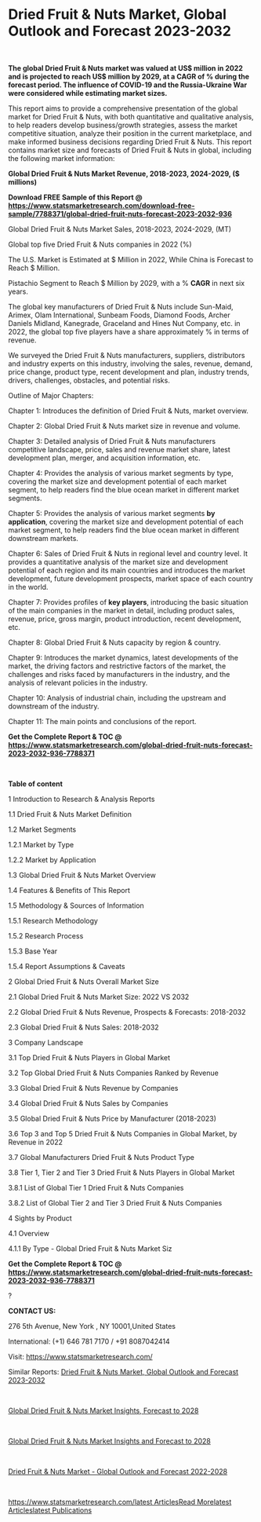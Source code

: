 <h1>Dried Fruit & Nuts Market, Global Outlook and Forecast 2023-2032</h1><br/><p><strong>The global Dried Fruit & Nuts market was valued at US$ million in 2022 and is projected to reach US$ million by 2029, at a <strong>CAGR</strong> of % during the forecast period. The influence of COVID-19 and the Russia-Ukraine War were considered while estimating market sizes.</strong></p>
 
 
 
 <p>This report aims to provide a comprehensive presentation of the global market for Dried Fruit & Nuts, with both quantitative and qualitative analysis, to help readers develop business/growth strategies, assess the market competitive situation, analyze their position in the current marketplace, and make informed business decisions regarding Dried Fruit & Nuts. This report contains market size and forecasts of Dried Fruit & Nuts in global, including the following market information:</p>
 
 
 
 <p><strong>Global Dried Fruit & Nuts Market Revenue, 2018-2023, 2024-2029, ($ millions)</strong></p>
 
 
 
 <p><strong>Download FREE Sample of this Report @ <a href="https://www.statsmarketresearch.com/download-free-sample/7788371/global-dried-fruit-nuts-forecast-2023-2032-936">https://www.statsmarketresearch.com/download-free-sample/7788371/global-dried-fruit-nuts-forecast-2023-2032-936</a></strong></p>
 
 
 
 <p>Global Dried Fruit & Nuts Market Sales, 2018-2023, 2024-2029, (MT)</p>
 
 
 
 <p>Global top five Dried Fruit & Nuts companies in 2022 (%)</p>
 
 
 
 <p>The U.S. Market is Estimated at $ Million in 2022, While China is Forecast to Reach $ Million.</p>
 
 
 
 <p>Pistachio Segment to Reach $ Million by 2029, with a % <strong>CAGR</strong> in next six years.</p>
 
 
 
 <p>The global key manufacturers of Dried Fruit & Nuts include Sun-Maid, Arimex, Olam International, Sunbeam Foods, Diamond Foods, Archer Daniels Midland, Kanegrade, Graceland and Hines Nut Company, etc. in 2022, the global top five players have a share approximately % in terms of revenue.</p>
 
 
 
 <p>We surveyed the Dried Fruit & Nuts manufacturers, suppliers, distributors and industry experts on this industry, involving the sales, revenue, demand, price change, product type, recent development and plan, industry trends, drivers, challenges, obstacles, and potential risks.</p>
 
 
 
 <p>Outline of Major Chapters:</p>
 
 
 
 <p>Chapter 1: Introduces the definition of Dried Fruit & Nuts, market overview.</p>
 
 
 
 <p>Chapter 2: Global Dried Fruit & Nuts market size in revenue and volume.</p>
 
 
 
 <p>Chapter 3: Detailed analysis of Dried Fruit & Nuts manufacturers competitive landscape, price, sales and revenue market share, latest development plan, merger, and acquisition information, etc.</p>
 
 
 
 <p>Chapter 4: Provides the analysis of various market segments by type, covering the market size and development potential of each market segment, to help readers find the blue ocean market in different market segments.</p>
 
 
 
 <p>Chapter 5: Provides the analysis of various market segments <strong>by application</strong>, covering the market size and development potential of each market segment, to help readers find the blue ocean market in different downstream markets.</p>
 
 
 
 <p>Chapter 6: Sales of Dried Fruit & Nuts in regional level and country level. It provides a quantitative analysis of the market size and development potential of each region and its main countries and introduces the market development, future development prospects, market space of each country in the world.</p>
 
 
 
 <p>Chapter 7: Provides profiles of <strong>key players</strong>, introducing the basic situation of the main companies in the market in detail, including product sales, revenue, price, gross margin, product introduction, recent development, etc.</p>
 
 
 
 <p>Chapter 8: Global Dried Fruit & Nuts capacity by region & country.</p>
 
 
 
 <p>Chapter 9: Introduces the market dynamics, latest developments of the market, the driving factors and restrictive factors of the market, the challenges and risks faced by manufacturers in the industry, and the analysis of relevant policies in the industry.</p>
 
 
 
 <p>Chapter 10: Analysis of industrial chain, including the upstream and downstream of the industry.</p>
 
 
 
 <p>Chapter 11: The main points and conclusions of the report.</p>
 
 
 
 <div><b>Get the Complete Report & TOC @ <a href="https://www.statsmarketresearch.com/global-dried-fruit-nuts-forecast-2023-2032-936-7788371">https://www.statsmarketresearch.com/global-dried-fruit-nuts-forecast-2023-2032-936-7788371</a></b></div>
 
 
 
 <p><br />
 
 <b>Table of content</b></p>
 
 
 
 <p>1 Introduction to Research & Analysis Reports<br />
 
 1.1 Dried Fruit & Nuts Market Definition<br />
 
 1.2 Market Segments<br />
 
 1.2.1 Market by Type<br />
 
 1.2.2 Market by Application<br />
 
 1.3 Global Dried Fruit & Nuts Market Overview<br />
 
 1.4 Features & Benefits of This Report<br />
 
 1.5 Methodology & Sources of Information<br />
 
 1.5.1 Research Methodology<br />
 
 1.5.2 Research Process<br />
 
 1.5.3 Base Year<br />
 
 1.5.4 Report Assumptions & Caveats<br />
 
 2 Global Dried Fruit & Nuts Overall Market Size<br />
 
 2.1 Global Dried Fruit & Nuts Market Size: 2022 VS 2032<br />
 
 2.2 Global Dried Fruit & Nuts Revenue, Prospects & Forecasts: 2018-2032<br />
 
 2.3 Global Dried Fruit & Nuts Sales: 2018-2032<br />
 
 3 Company Landscape<br />
 
 3.1 Top Dried Fruit & Nuts Players in Global Market<br />
 
 3.2 Top Global Dried Fruit & Nuts Companies Ranked by Revenue<br />
 
 3.3 Global Dried Fruit & Nuts Revenue by Companies<br />
 
 3.4 Global Dried Fruit & Nuts Sales by Companies<br />
 
 3.5 Global Dried Fruit & Nuts Price by Manufacturer (2018-2023)<br />
 
 3.6 Top 3 and Top 5 Dried Fruit & Nuts Companies in Global Market, by Revenue in 2022<br />
 
 3.7 Global Manufacturers Dried Fruit & Nuts Product Type<br />
 
 3.8 Tier 1, Tier 2 and Tier 3 Dried Fruit & Nuts Players in Global Market<br />
 
 3.8.1 List of Global Tier 1 Dried Fruit & Nuts Companies<br />
 
 3.8.2 List of Global Tier 2 and Tier 3 Dried Fruit & Nuts Companies<br />
 
 4 Sights by Product<br />
 
 4.1 Overview<br />
 
 4.1.1 By Type - Global Dried Fruit & Nuts Market Siz</p>
 
 
 
 <div><b>Get the Complete Report & TOC @ <a href="https://www.statsmarketresearch.com/global-dried-fruit-nuts-forecast-2023-2032-936-7788371">https://www.statsmarketresearch.com/global-dried-fruit-nuts-forecast-2023-2032-936-7788371</a></b></div>
 
 
 
 <p>? </p>
 
 
 
 <p><b>CONTACT US:</b><br />
 
 276 5th Avenue, New York , NY 10001,United States<br />
 
 International: (+1) 646 781 7170 / +91 8087042414<br />
 
 Visit: <a href="https://www.statsmarketresearch.com/">https://www.statsmarketresearch.com/</a><br />
 
 Similar Reports: <a href="https://www.statsmarketresearch.com/global-dried-fruit-nuts-forecast-2023-2032-936-7788371">Dried Fruit & Nuts Market, Global Outlook and Forecast 2023-2032</a><br />
 
 <br />
 
 <a href="https://www.statsmarketresearch.com/global-dried-fruit-nuts-forecast-2023-2032-936-7788371">Global Dried Fruit & Nuts Market Insights, Forecast to 2028</a><br />
 
 <br />
 
 <a href="https://www.statsmarketresearch.com/global-dried-fruit-nuts-forecast-2023-2032-936-7788371">Global Dried Fruit & Nuts Market Insights and Forecast to 2028</a><br />
 
 <br />
 
 <a href="https://www.statsmarketresearch.com/global-dried-fruit-nuts-forecast-2023-2032-936-7788371">Dried Fruit & Nuts Market - Global Outlook and Forecast 2022-2028</a><br />
 
 <br />
 
 <a href="https://gyeongbokgung.com">https://www.statsmarketresearch.com/</a><a href="https://hallyeomaritime.com">latest Articles</a><a href="https://jingwansa.com">Read More</a><a href="https://nguoiviet.jp/">latest Articles</a><a href="https://www.intelmarketresearch.com/">latest Publications</a></p>